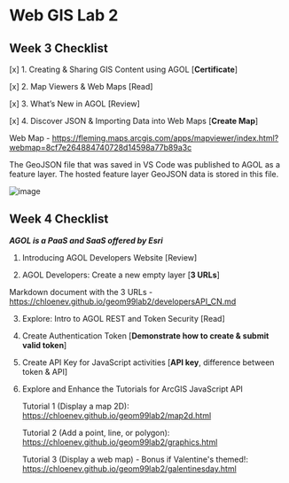 # Web GIS Lab 2

## Week 3 Checklist
[x] 1. Creating & Sharing GIS Content using AGOL [**Certificate**] 


[x] 2. Map Viewers & Web Maps [Read]


[x] 3. What’s New in AGOL [Review]


[x] 4. Discover JSON & Importing Data into Web Maps [**Create Map**]

Web Map - https://fleming.maps.arcgis.com/apps/mapviewer/index.html?webmap=8cf7e264884740728d14598a77b89a3c 

The GeoJSON file that was saved in VS Code was published to AGOL as a feature layer. The hosted feature layer GeoJSON data is stored in this file. 

![image](https://github.com/chloenev/geom99lab2/assets/146447252/4a9dd1ac-469e-4d51-b914-91f9e96f21e7)


## Week 4 Checklist
***AGOL is a PaaS and SaaS offered by Esri*** 

1. Introducing AGOL Developers Website [Review]


2. AGOL Developers: Create a new empty layer [**3 URLs**]

Markdown document with the 3 URLs - https://chloenev.github.io/geom99lab2/developersAPI_CN.md 

3. Explore: Intro to AGOL REST and Token Security [Read]


4. Create Authentication Token [**Demonstrate how to create & submit valid token**] 


5. Create API Key for JavaScript activities [**API key**, difference between token & API]


6. Explore and Enhance the Tutorials for ArcGIS JavaScript API 

   Tutorial 1 (Display a map 2D): https://chloenev.github.io/geom99lab2/map2d.html

   Tutorial 2 (Add a point, line, or polygon): https://chloenev.github.io/geom99lab2/graphics.html

   Tutorial 3 (Display a web map) - Bonus if Valentine's themed!: https://chloenev.github.io/geom99lab2/galentinesday.html 
